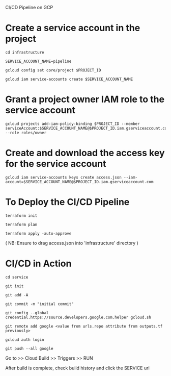 CI/CD Pipeline on GCP
# Create a service account in the project
```
cd infrastructure 

SERVICE_ACCOUNT_NAME=pipeline

gcloud config set core/project $PROJECT_ID

gcloud iam service-accounts create $SERVICE_ACCOUNT_NAME
```
# Grant a project owner IAM role to the service account
```
gcloud projects add-iam-policy-binding $PROJECT_ID --member serviceAccount:$SERVICE_ACCOUNT_NAME@$PROJECT_ID.iam.gserviceaccount.com --role roles/owner
```
# Create and download the access key for the service account
```
gcloud iam service-accounts keys create access.json --iam-account=$SERVICE_ACCOUNT_NAME@$PROJECT_ID.iam.gserviceaccount.com
```
# To Deploy the CI/CD Pipeline
```
terraform init

terraform plan 

terraform apply -auto-approve
```
( NB: Ensure to drag access.json into 'infrastructure' directory )

# CI/CD in Action
```
cd service

git init

git add -A

git commit -m "initial commit"

git config --global credential.https://source.developers.google.com.helper gcloud.sh

git remote add google <value from urls.repo attribute from outputs.tf previously>
  
gcloud auth login
  
git push --all google
```

Go to >> Cloud Build >> Triggers >> RUN 
 
After build is complete, check build history and click the SERVICE url

